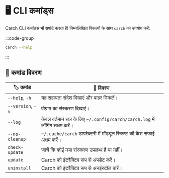 # 🖥️ CLI कमांड्स

Carch CLI कमांड्स भी सपोर्ट करता है! निम्नलिखित विकल्पों के साथ `carch` का उपयोग करें:

:::code-group

```sh [⚙️ CLI]
carch --help
```

:::

## 🔧 कमांड विवरण

| 🏷️ कमांड           | 📄 विवरण                                                                                    |
|--------------------|----------------------------------------------------------------------------------------------|
| `--help`, `-h`     | यह सहायता संदेश दिखाएं और बाहर निकलें।                                                       |
| `--version`, `-v`  | प्रोग्राम का संस्करण दिखाएं।                                                                |
| `--log`            | केवल वर्तमान सत्र के लिए `~/.config/carch/carch.log` में लॉगिंग सक्षम करें।                    |
| `--no-cleanup`     | `~/.cache/carch` डायरेक्टरी में मॉड्यूल स्क्रिप्ट की कैश सफाई अक्षम करें।                    |
| `check-update`     | जांचें कि कोई नया संस्करण उपलब्ध है या नहीं।                                                  |
| `update`           | Carch को इंटरैक्टिव रूप से अपडेट करें।                                                        |
| `uninstall`        | Carch को इंटरैक्टिव रूप से अनइंस्टॉल करें।